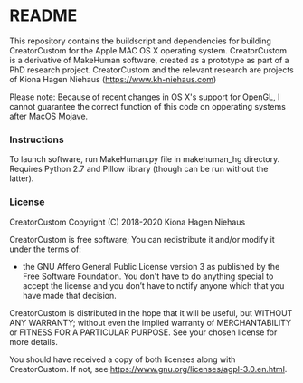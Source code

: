 # README #

This repository contains the buildscript and dependencies for building CreatorCustom for the Apple MAC OS X operating system.
CreatorCustom is a derivative of MakeHuman software, created as a prototype as part of a PhD research project. 
CreatorCustom and the relevant research are projects of Kiona Hagen Niehaus (https://www.kh-niehaus.com)

Please note: Because of recent changes in OS X's support for OpenGL, I cannot guarantee the correct function of this code on opperating systems after MacOS Mojave. 

### Instructions ###

To launch software, run MakeHuman.py file in makehuman_hg directory. 
Requires Python 2.7 and Pillow library (though can be run without the latter). 

### License ###

CreatorCustom 
Copyright (C) 2018-2020 Kiona Hagen Niehaus 

CreatorCustom is free software; You can redistribute it and/or modify it under the terms of:
  - the GNU Affero General Public License version 3 as published by the Free Software Foundation.
You don't have to do anything special to accept the license and you don’t have to notify anyone which that you have made that decision.

CreatorCustom is distributed in the hope that it will be useful, but WITHOUT ANY WARRANTY;
without even the implied warranty of MERCHANTABILITY or FITNESS FOR A PARTICULAR PURPOSE.
See your chosen license for more details.

You should have received a copy of both licenses along with CreatorCustom.
If not, see <https://www.gnu.org/licenses/agpl-3.0.en.html>.
